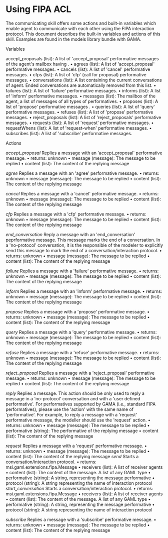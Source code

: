 
# Using FIPA ACL


The communicating skill offers some actions and built-in variables which enable agent to communicate with each other using the FIPA interaction protocol. This document describes the built-in variables and actions of this skill. Examples are found in the models library bundle with GAMA.


Variables

accept_proposals (list): A list of 'accept_proposal' performative messages of the agent's mailbox having .
• agrees (list): A list of 'accept_proposal' performative messages.
• cancels (list): A list of 'cancel' performative messages.
• cfps (list): A list of 'cfp' (call for proposal) performative messages.
• conversations (list): A list containing the current conversations of agent. Ended conversations
are automatically removed from this list.
• failures (list): A list of 'failure' performative messages.
• informs (list): A list of 'inform' performative messages.
• messages (list): The mailbox of the agent, a list of messages of all types of performatives.
• proposes (list): A list of 'propose' performative messages .
• queries (list): A list of 'query' performative messages.
• refuses (list): A list of 'propose' performative messages.
• reject_proposals (list): A list of 'reject_proposals' performative messages.
• requests (list): A list of 'request' performative messages.
• requestWhens (list): A list of 'request-when' performative messages.
• subscribes (list): A list of 'subscribe' performative messages.

Actions

*accept_proposal*
Replies a message with an 'accept_proposal' performative message.
• returns: unknown
• message (message): The message to be replied
• content (list): The content of the replying message


*agree*
Replies a message with an 'agree' performative message.
• returns: unknown
• message (message): The message to be replied
• content (list): The content of the replying message

*cancel*
Replies a message with a 'cancel' peformative message.
• returns: unknown
• message (message): The message to be replied
• content (list): The content of the replying message

*cfp*
Replies a message with a 'cfp' performative message.
• returns: unknown
• message (message): The message to be replied
• content (list): The content of the replying message

*end_conversation*
Reply a message with an 'end_conversation' peprformative message. This message marks the end of a conversation. In a 'no-protocol' conversation, it is the responsible of the modeler to explicitly send this message to mark the end of a conversation/interaction protocol.
• returns: unknown
• message (message): The message to be replied
• content (list): The content of the replying message

*failure*
Replies a message with a 'failure' performative message.
• returns: unknown
• message (message): The message to be replied
• content (list): The content of the replying message

*inform*
Replies a message with an 'inform' performative message.
• returns: unknown
• message (message): The message to be replied
• content (list): The content of the replying message

*propose*
Replies a message with a 'propose' performative message.
• returns: unknown
• message (message): The message to be replied
• content (list): The content of the replying message

*query*
Replies a message with a 'query' performative message.
• returns: unknown
• message (message): The message to be replied
• content (list): The content of the replying message

*refuse*
Replies a message with a 'refuse' performative message.
• returns: unknown
• message (message): The message to be replied
• content (list): The content of the replying message

*reject_proposal*
Replies a message with a 'reject_proposal' performative message.
• returns: unknown
• message (message): The message to be replied
• content (list): The content of the replying message

*reply*
Replies a message. This action should be only used to reply a message in a 'no-protocol' conversation and with a 'user defined performative'. For performatives supported by GAMA (i.e., standard FIPA performatives), please use the 'action' with the same name of 'performative'. For example, to reply a message with a 'request' performative message, the modeller should use the 'request' action.
• returns: unknown
• message (message): The message to be replied
• performative (string): The performative of the replying message
• content (list): The content of the replying message

*request*
Replies a message with a 'request' performative message.
• returns: unknown
• message (message): The message to be replied
• content (list): The content of the replying message
*send*
Starts a conversation/interaction protocol.
• returns: msi.gaml.extensions.fipa.Message
• receivers (list): A list of receiver agents
• content (list): The content of the message. A list of any GAML type
• performative (string): A string, representing the message performative
• protocol (string): A string representing the name of interaction protocol
*start_conversation*
Starts a conversation/interaction protocol.
• returns: msi.gaml.extensions.fipa.Message
• receivers (list): A list of receiver agents
• content (list): The content of the message. A list of any GAML type
• performative (string): A string, representing the message performative
• protocol (string): A string representing the name of interaction protocol

*subscribe*
Replies a message with a 'subscribe' performative message.
• returns: unknown
• message (message): The message to be replied
• content (list): The content of the replying message
